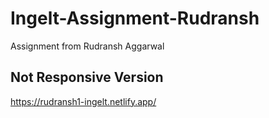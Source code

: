 # Ingelt-Assignment-Rudransh
Assignment from Rudransh Aggarwal
## Not Responsive Version
 https://rudransh1-ingelt.netlify.app/
